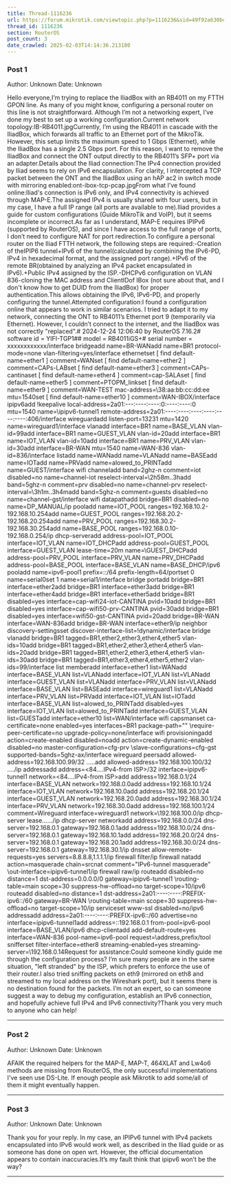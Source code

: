 ```yaml
---
title: Thread-1116236
url: https://forum.mikrotik.com/viewtopic.php?p=1116236&sid=49f92a630bc7970d8ca50523be880e8f#p1116236
thread_id: 1116236
section: RouterOS
post_count: 3
date_crawled: 2025-02-03T14:14:36.213180
---
```


### Post 1
Author: Unknown
Date: Unknown

Hello everyone,I’m trying to replace the IliadBox with an RB4011 on my FTTH GPON line. As many of you might know, configuring a personal router on this line is not straightforward. Although I’m not a networking expert, I’ve done my best to set up a working configuration.Current network topology:IB-RB4011.jpgCurrently, I’m using the RB4011 in cascade with the IliadBox, which forwards all traffic to an Ethernet port of the MikroTik. However, this setup limits the maximum speed to 1 Gbps (Ethernet), while the IliadBox has a single 2.5 Gbps port. For this reason, I want to remove the IliadBox and connect the ONT output directly to the RB4011’s SFP+ port via an adapter.Details about the Iliad connection:The IPv4 connection provided by Iliad seems to rely on IPv6 encapsulation. For clarity, I intercepted a TCP packet between the ONT and the IliadBox using an hAP ac2 in switch mode with mirroring enabled:ont-ibox-tcp-pcap.jpgFrom what I’ve found online:Iliad's connection is IPv6 only, and IPv4 connectivity is achieved through MAP-E.The assigned IPv4 is usually shared with four users, but in my case, I have a full IP range (all ports are available to me).Iliad provides a guide for custom configurations (Guide MikroTik and VoIP), but it seems incomplete or incorrect.As far as I understand, MAP-E requires IPIPv6 (supported by RouterOS), and since I have access to the full range of ports, I don’t need to configure NAT for port redirection.To configure a personal router on the Iliad FTTH network, the following steps are required:-Creation of theIPIP6 tunnel+IPv6 of the tunnel(calculated by combining the IPv6-PD, IPv4 in hexadecimal format, and the assigned port range).+IPv6 of the remote BR(obtained by analyzing an IPv4 packet encapsulated in IPv6).+Public IPv4 assigned by the ISP.-DHCPv6 configuration on VLAN 836-cloning the MAC address and ClientIDof IBox (not sure about that, and I don't know how to get DUID from the IliadBox) for proper authentication.This allows obtaining the IPv6, IPv6-PD, and properly configuring the tunnel.Attempted configuration:I found a configuration online that appears to work in similar scenarios. I tried to adapt it to my network, connecting the ONT to RB4011’s Ethernet port 9 (temporarily via Ethernet). However, I couldn’t connect to the internet, and the IliadBox was not correctly "replaced".# 2024-12-24 12:06:40 by RouterOS 7.16.2# software id = YIFI-TGP1## model = RB4011iGS+# serial number = xxxxxxxxxxxx/interface bridgeadd name=BR-WANadd name=BR1 protocol-mode=none vlan-filtering=yes/interface ethernetset [ find default-name=ether1 ] comment=WANset [ find default-name=ether2 ] comment=CAPs-LABset [ find default-name=ether3 ] comment=CAPs-cantinaset [ find default-name=ether4 ] comment=cap-SALAset [ find default-name=ether5 ] comment=PTOPM_linkset [ find default-name=ether9 ] comment=WAN-TEST mac-address=\38:aa:bb:cc:dd:ee mtu=1540set [ find default-name=ether10 ] comment=WAN-IBOX/interface ipipv6add !keepalive local-address=2a01:---:----:----:0:----:----:0 mtu=1540 name=\ipipv6-tunnel1 remote-address=2a01:----:----:----:----:----:----:406/interface wireguardadd listen-port=13231 mtu=1420 name=wireguard1/interface vlanadd interface=BR1 name=BASE_VLAN vlan-id=99add interface=BR1 name=GUEST_VLAN vlan-id=20add interface=BR1 name=IOT_VLAN vlan-id=10add interface=BR1 name=PRV_VLAN vlan-id=30add interface=BR-WAN mtu=1540 name=WAN-836 vlan-id=836/interface listadd name=WANadd name=VLANadd name=BASEadd name=IOTadd name=PRVadd name=alowed_to_PRINTadd name=GUEST/interface wifi channeladd band=2ghz-n comment=iot disabled=no name=channel-iot reselect-interval=\2h58m..3hadd band=5ghz-n comment=prv disabled=no name=channel-prv reselect-interval=\3h1m..3h4madd band=5ghz-n comment=guests disabled=no name=channel-gst/interface wifi datapathadd bridge=BR1 disabled=no name=DP_MANUAL/ip pooladd name=IOT_POOL ranges=192.168.10.2-192.168.10.254add name=GUEST_POOL ranges=192.168.20.2-192.168.20.254add name=PRV_POOL ranges=192.168.30.2-192.168.30.254add name=BASE_POOL ranges=192.168.0.10-192.168.0.254/ip dhcp-serveradd address-pool=IOT_POOL interface=IOT_VLAN name=IOT_DHCPadd address-pool=GUEST_POOL interface=GUEST_VLAN lease-time=20m name=\GUEST_DHCPadd address-pool=PRV_POOL interface=PRV_VLAN name=PRV_DHCPadd address-pool=BASE_POOL interface=BASE_VLAN name=BASE_DHCP/ipv6 pooladd name=ipv6-pool1 prefix=::/64 prefix-length=64/portset 0 name=serial0set 1 name=serial1/interface bridge portadd bridge=BR1 interface=ether2add bridge=BR1 interface=ether3add bridge=BR1 interface=ether4add bridge=BR1 interface=ether5add bridge=BR1 disabled=yes interface=cap-wifi24-iot-CANTINA pvid=10add bridge=BR1 disabled=yes interface=cap-wifi50-prv-CANTINA pvid=30add bridge=BR1 disabled=yes interface=wifi50-gst-CANTINA pvid=20add bridge=BR-WAN interface=WAN-836add bridge=BR-WAN interface=ether9/ip neighbor discovery-settingsset discover-interface-list=!dynamic/interface bridge vlanadd bridge=BR1 tagged=BR1,ether2,ether3,ether4,ether5 vlan-ids=10add bridge=BR1 tagged=BR1,ether2,ether3,ether4,ether5 vlan-ids=20add bridge=BR1 tagged=BR1,ether2,ether3,ether4,ether5 vlan-ids=30add bridge=BR1 tagged=BR1,ether3,ether4,ether5,ether2 vlan-ids=99/interface list memberadd interface=ether1 list=WANadd interface=BASE_VLAN list=VLANadd interface=IOT_VLAN list=VLANadd interface=GUEST_VLAN list=VLANadd interface=PRV_VLAN list=VLANadd interface=BASE_VLAN list=BASEadd interface=wireguard1 list=VLANadd interface=PRV_VLAN list=PRVadd interface=IOT_VLAN list=IOTadd interface=BASE_VLAN list=alowed_to_PRINTadd disabled=yes interface=IOT_VLAN list=alowed_to_PRINTadd interface=GUEST_VLAN list=GUESTadd interface=ether10 list=WAN/interface wifi capsmanset ca-certificate=none enabled=yes interfaces=BR1 package-path="" \require-peer-certificate=no upgrade-policy=none/interface wifi provisioningadd action=create-enabled disabled=noadd action=create-dynamic-enabled disabled=no master-configuration=cfg-prv \slave-configurations=cfg-gst supported-bands=5ghz-ax/interface wireguard peersadd allowed-address=192.168.100.99/32 .....add allowed-address=192.168.100.100/32 ..../ip addressadd address=<84....IPv4-from ISP>/32 interface=ipipv6-tunnel1 network=<84....IPv4-from ISP>add address=192.168.0.1/24 interface=BASE_VLAN network=192.168.0.0add address=192.168.10.1/24 interface=IOT_VLAN network=192.168.10.0add address=192.168.20.1/24 interface=GUEST_VLAN network=192.168.20.0add address=192.168.30.1/24 interface=PRV_VLAN network=192.168.30.0add address=192.168.100.1/24 comment=Wireguard interface=wireguard1 network=\192.168.100.0/ip dhcp-server lease....../ip dhcp-server networkadd address=192.168.0.0/24 dns-server=192.168.0.1 gateway=192.168.0.1add address=192.168.10.0/24 dns-server=192.168.0.1 gateway=192.168.10.1add address=192.168.20.0/24 dns-server=192.168.0.1 gateway=192.168.20.1add address=192.168.30.0/24 dns-server=192.168.0.1 gateway=192.168.30.1/ip dnsset allow-remote-requests=yes servers=8.8.8.8,1.1.1.1/ip firewall filter/ip firewall natadd action=masquerade chain=srcnat comment="IPv6-tunnel masquerade" \out-interface=ipipv6-tunnel1/ip firewall raw/ip routeadd disabled=no distance=1 dst-address=0.0.0.0/0 gateway=ipipv6-tunnel1 \routing-table=main scope=30 suppress-hw-offload=no target-scope=10/ipv6 routeadd disabled=no distance=1 dst-address=2a01:----:----:PREFIX-ipv6::/60 gateway=BR-WAN \routing-table=main scope=30 suppress-hw-offload=no target-scope=10/ip serviceset www-ssl disabled=no/ipv6 addressadd address=2a01:----:----:PREFIX-ipv6::/60 advertise=no interface=ipipv6-tunnel1add address=::192.168.0.1 from-pool=ipv6-pool interface=BASE_VLAN/ipv6 dhcp-clientadd add-default-route=yes interface=WAN-836 pool-name=ipv6-pool request=\address,prefix/tool snifferset filter-interface=ether8 streaming-enabled=yes streaming-server=\192.168.0.14Request for assistance:Could someone kindly guide me through the configuration process? I’m sure many people are in the same situation, "left stranded" by the ISP, which prefers to enforce the use of their router.I also tried sniffing packets on eth9 (mirrored on eth8 and streamed to my local address on the Wireshark port), but it seems there is no destination found for the packets. I’m not an expert, so can someone suggest a way to debug my configuration, establish an IPv6 connection, and hopefully achieve full IPv4 and IPv6 connectivity?Thank you very much to anyone who can help!

---
### Post 2
Author: Unknown
Date: Unknown

AFAIK the required helpers for the MAP-E, MAP-T, 464XLAT and Lw4o6 methods are missing from RouterOS, the only successful implementations I've seen use DS-Lite. If enough people ask Mikrotik to add some/all of them it might eventually happen.

---
### Post 3
Author: Unknown
Date: Unknown

Thank you for your reply. In my case, an IPIPv6 tunnel with IPv4 packets encapsulated into IPv6 would work well, as described in the Iliad guide or as someone has done on open wrt. However, the official documentation appears to contain inaccuracies.It’s my fault think that ipipv6 won’t be the way?

---
